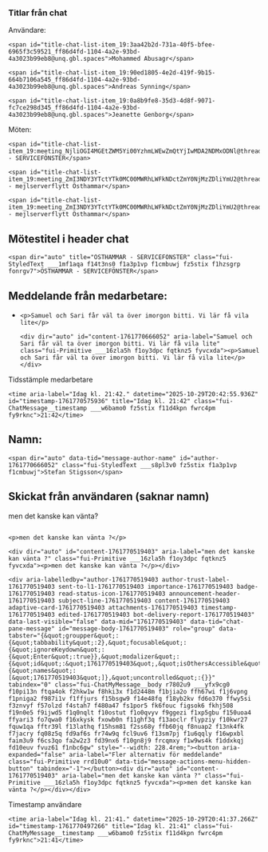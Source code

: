 ### Titlar från chat

Användare:

```
<span id="title-chat-list-item_19:3aa42b2d-731a-40f5-bfee-6965f3c59521_ff86d4fd-1104-4a2e-93bd-4a3023b99eb8@unq.gbl.spaces">Mohammed Abusagr</span>

<span id="title-chat-list-item_19:90ed1805-4e2d-419f-9b15-664b7106a545_ff86d4fd-1104-4a2e-93bd-4a3023b99eb8@unq.gbl.spaces">Andreas Synning</span>

<span id="title-chat-list-item_19:0a8b9fe8-35d3-4d8f-9071-fc7ce298d345_ff86d4fd-1104-4a2e-93bd-4a3023b99eb8@unq.gbl.spaces">Jeanette Genborg</span>
```

Möten:

```
<span id="title-chat-list-item_19:meeting_NjliOGI4MGEtZWM5Yi00YzhmLWEwZmQtYjIwMDA2NDMxODNl@thread.v2">ÖSTHAMMAR - SERVICEFÖNSTER</span>

<span id="title-chat-list-item_19:meeting_ZmI3NDY3YTctYTk0MC00MWRhLWFkNDctZmY0NjMzZDliYmU2@thread.v2">CAB - mejlserverflytt Östhammar</span>

<span id="title-chat-list-item_19:meeting_ZmI3NDY3YTctYTk0MC00MWRhLWFkNDctZmY0NjMzZDliYmU2@thread.v2">CAB - mejlserverflytt Östhammar</span>
```





## Mötestitel i header chat

```
<span dir="auto" title="ÖSTHAMMAR - SERVICEFÖNSTER" class="fui-StyledText ___1mf1aqa f14t3ns0 f1a3p1vp f1cmbuwj fz5stix f1hzsgrp fonrgv7">ÖSTHAMMAR - SERVICEFÖNSTER</span>
```





## Meddelande från medarbetare:

* ```
  <p>Samuel och Sari får väl ta över imorgon bitti. Vi lär få vila lite</p>
  
  <div dir="auto" id="content-1761770666052" aria-label="Samuel och Sari får väl ta över imorgon bitti. Vi lär få vila lite" class="fui-Primitive ___16zla5h f1oy3dpc fqtknz5 fyvcxda"><p>Samuel och Sari får väl ta över imorgon bitti. Vi lär få vila lite</p></div>
  ```

Tidsstämple medarbetare

```
<time aria-label="Idag kl. 21:42." datetime="2025-10-29T20:42:55.936Z" id="timestamp-1761770575936" title="Idag kl. 21:42" class="fui-ChatMessage__timestamp ___w6bamo0 fz5stix f11d4kpn fwrc4pm fy9rknc">21:42</time>
```



## Namn:

```
<span dir="auto" data-tid="message-author-name" id="author-1761770666052" class="fui-StyledText ___s8pl3v0 fz5stix f1a3p1vp f1cmbuwj">Stefan Stigsson</span>
```



## Skickat från användaren (saknar namn)

men det kanske kan vänta?

```

<p>men det kanske kan vänta ?</p>

<div dir="auto" id="content-1761770519403" aria-label="men det kanske kan vänta ?" class="fui-Primitive ___16zla5h f1oy3dpc fqtknz5 fyvcxda"><p>men det kanske kan vänta ?</p></div>

<div aria-labelledby="author-1761770519403 author-trust-label-1761770519403 sent-to-l1-1761770519403 importance-1761770519403 badge-1761770519403 read-status-icon-1761770519403 announcement-header-1761770519403 subject-line-1761770519403 content-1761770519403 adaptive-card-1761770519403 attachments-1761770519403 timestamp-1761770519403 edited-1761770519403 bot-delivery-report-1761770519403" data-last-visible="false" data-mid="1761770519403" data-tid="chat-pane-message" id="message-body-1761770519403" role="group" data-tabster="{&quot;groupper&quot;:{&quot;tabbability&quot;:2},&quot;focusable&quot;:{&quot;ignoreKeydown&quot;:{&quot;Enter&quot;:true}},&quot;modalizer&quot;:{&quot;id&quot;:&quot;1761770519403&quot;,&quot;isOthersAccessible&quot;:true,&quot;isAlwaysAccessible&quot;:true,&quot;isTrapped&quot;:true},&quot;observed&quot;:{&quot;names&quot;:[&quot;1761770519403&quot;]},&quot;uncontrolled&quot;:{}}" tabindex="0" class="fui-ChatMyMessage__body r7802u9 ___yfx9cg0 f10pi13n ftqa4ok f2hkw1w f8hki3x f1d2448m f1bjia2o ffh67wi f1j6vpng f1pniga2 f987i1v f1ffjurs f15bsgw9 f14e48fq f18yb2kv fd6o370 ffwy5si f3znvyf f57olzd f4stah7 f480a47 fs1por5 fk6fouc figsok6 fkhj508 f19n0e5 f9ijwd5 f1q0nqlt f10ostut f1o0qvyv f9ggezi f1xp5gbu f150uoa4 ffyari3 fo7qwa0 f16xkysk fxowb0n f11ghf3q f13aoclr flypziy f10kwr27 fquw1qa fftr39l f13lathq f15hsm81 f2ss68y ffb60jq f8nuap2 f13nk4fk f7jacry fq08z5q fd9af6s fr74w9q fcl9uv6 f13sm7pj f1u6qqly f16wpxbl faim3u9 f6cs3qo fa2w2z3 fd39nx6 f10gn8j9 frcqmxy f1w9ws4k f1ddxkqj fd10euv fvuz61 f1nbc6gw" style="--width: 228.4rem;"><button aria-expanded="false" aria-label="Fler alternativ för meddelande" class="fui-Primitive rrd10u0" data-tid="message-actions-menu-hidden-button" tabindex="-1"></button><div dir="auto" id="content-1761770519403" aria-label="men det kanske kan vänta ?" class="fui-Primitive ___16zla5h f1oy3dpc fqtknz5 fyvcxda"><p>men det kanske kan vänta ?</p></div></div>
```

Timestamp användare

```
<time aria-label="Idag kl. 21:41." datetime="2025-10-29T20:41:37.266Z" id="timestamp-1761770497266" title="Idag kl. 21:41" class="fui-ChatMyMessage__timestamp ___w6bamo0 fz5stix f11d4kpn fwrc4pm fy9rknc">21:41</time>
```

